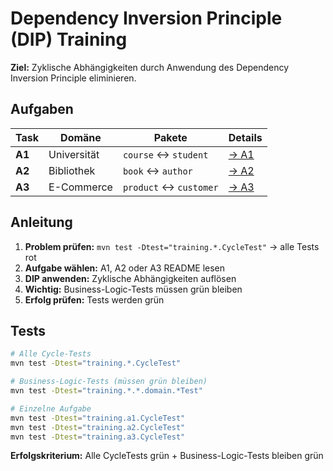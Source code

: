 # Dependency Inversion Principle (DIP) Training

**Ziel:** Zyklische Abhängigkeiten durch Anwendung des Dependency Inversion Principle eliminieren.

## Aufgaben

| Task | Domäne | Pakete | Details |
|------|--------|--------|---------|
| **A1** | Universität | `course` ↔ `student` | [→ A1](src/main/java/training/a1/README.md) |
| **A2** | Bibliothek | `book` ↔ `author` | [→ A2](src/main/java/training/a2/README.md) |
| **A3** | E-Commerce | `product` ↔ `customer` | [→ A3](src/main/java/training/a3/README.md) |

## Anleitung

1. **Problem prüfen:** `mvn test -Dtest="training.*.CycleTest"` → alle Tests rot
2. **Aufgabe wählen:** A1, A2 oder A3 README lesen
3. **DIP anwenden:** Zyklische Abhängigkeiten auflösen
4. **Wichtig:** Business-Logic-Tests müssen grün bleiben
5. **Erfolg prüfen:** Tests werden grün

## Tests

```bash
# Alle Cycle-Tests
mvn test -Dtest="training.*.CycleTest"

# Business-Logic-Tests (müssen grün bleiben)
mvn test -Dtest="training.*.*.domain.*Test"

# Einzelne Aufgabe
mvn test -Dtest="training.a1.CycleTest"
mvn test -Dtest="training.a2.CycleTest" 
mvn test -Dtest="training.a3.CycleTest"
```

**Erfolgskriterium:** Alle CycleTests grün + Business-Logic-Tests bleiben grün

